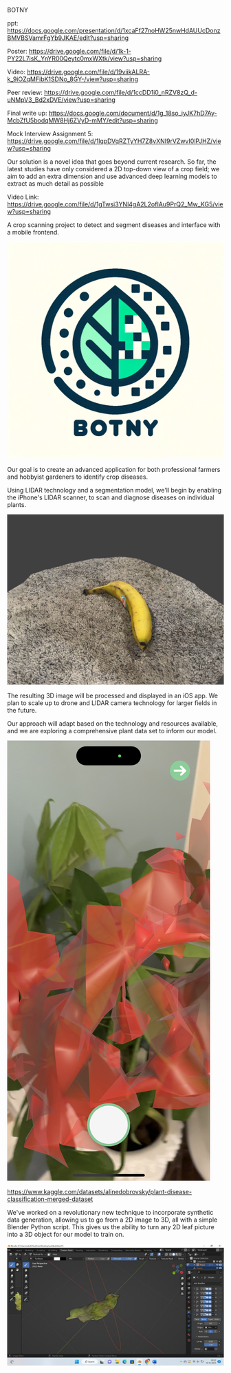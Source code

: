 BOTNY

ppt: https://docs.google.com/presentation/d/1xcaFf27noHW25nwHdAUUcDonzBMVBSVamrFgYb9JKAE/edit?usp=sharing

Poster: https://drive.google.com/file/d/1k-1-PY22L7isK_YnYR00Qeytc0mxWXtk/view?usp=sharing

Video: https://drive.google.com/file/d/19viikALRA-k_9iOZqMFibK1SDNo_8GY-/view?usp=sharing

Peer review: https://drive.google.com/file/d/1ccDD1i0_nRZV8zQ_d-uNMpV3_Bd2xDVE/view?usp=sharing

Final write up: https://docs.google.com/document/d/1g_18so_iyJK7hD7Ay-McbZfU5bodqMW8Hj6ZVyD-mMY/edit?usp=sharing

Mock Interview Assignment 5: https://drive.google.com/file/d/1lqpDVqRZTyYH7Z8vXNI9rVZwvI0lPJHZ/view?usp=sharing 

Our solution is a novel idea that goes beyond current research. So far, the latest studies have only considered a 2D top-down view of a crop field; we aim to add an extra dimension and use advanced deep learning models to extract as much detail as possible

Video Link: https://drive.google.com/file/d/1gTwsi3YNl4gA2L2ofIAu9PrQ2_Mw_KG5/view?usp=sharing

A crop scanning project to detect and segment diseases and interface with a mobile frontend.

![alt text](https://github.com/SunnySood80/Data-Science-Capstone/blob/main/BONTY.png?raw=true)

Our goal is to create an advanced application for both professional farmers and hobbyist gardeners to identify crop diseases. 

Using LIDAR technology and a segmentation model, we'll begin by enabling the iPhone's LIDAR scanner, to scan and diagnose diseases on individual plants. 

![alt text](https://github.com/SunnySood80/Data-Science-Capstone/blob/main/example%20scan.png?raw=true)

The resulting 3D image will be processed and displayed in an iOS app. We plan to scale up to drone and LIDAR camera technology for larger fields in the future. 

Our approach will adapt based on the technology and resources available, and we are exploring a comprehensive plant data set to inform our model.

![alt text](https://github.com/SunnySood80/Data-Science-Capstone/blob/main/example.png?raw=true)


https://www.kaggle.com/datasets/alinedobrovsky/plant-disease-classification-merged-dataset

We've worked on a revolutionary new technique to incorporate synthetic data generation, allowing us to go from a 2D image to 3D, all with a simple Blender Python script. This gives us the ability to turn any 2D leaf picture into a 3D object for our model to train on.

![alt text](https://github.com/SunnySood80/Data-Science-Capstone/blob/main/realisc%20leaf%201.jpg?raw=true)
